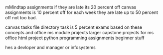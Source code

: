mMindtap assignments if they are late its 20 percent off
canvas assignments is 10 percent off for each week they are late up to 50 percent off
not too bad.

canvas tasks file directory task is 5 percent
exams based on these
concepts and office ms
module projects larger capstone projects for ms office
html project
python programming assignments beginner stuff

hes a devloper and manager or infosystems